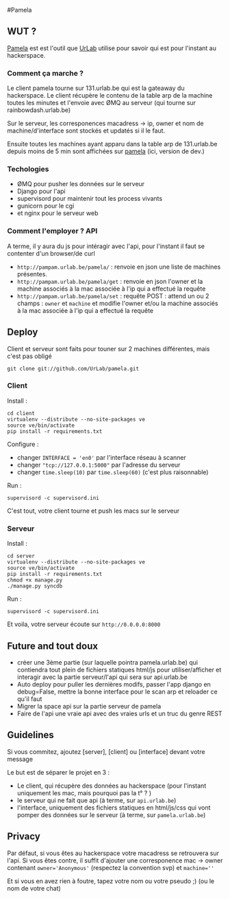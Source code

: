 #Pamela
## WUT ?
[Pamela](http://pamela.urlab.be/) est est l'outil que [UrLab](http://urlab.be) utilise pour savoir qui est pour l'instant au hackerspace.
### Comment ça marche ?
Le client pamela tourne sur 131.urlab.be qui est la gateaway du hackerspace. Le client récupère le contenu de la table arp de la machine toutes les minutes et l'envoie avec ØMQ au serveur (qui tourne sur rainbowdash.urlab.be)

Sur le serveur, les corresponences macadress -> ip, owner et nom de machine/d'interface sont stockés et updatés si il le faut.

Ensuite toutes les machines ayant apparu dans la table arp de 131.urlab.be depuis moins de 5 min sont affichées sur [pamela](http://pampam.urlab.be/pamela/) (ici, version de dev.)

### Techologies
* ØMQ pour pusher les données sur le serveur
* Django pour l'api
* supervisord pour maintenir tout les process vivants
* gunicorn pour le cgi
* et nginx pour le serveur web

### Comment l'employer ? API
A terme, il y aura du js pour intéragir avec l'api, pour l'instant il faut se contenter d'un browser/de curl

* `http://pampam.urlab.be/pamela/` : renvoie en json une liste de machines présentes.
* `http://pampam.urlab.be/pamela/get` : renvoie en json l'owner et la machine associés à la mac associée à l'ip qui a effectué la requête
* `http://pampam.urlab.be/pamela/set` : requête POST : attend un ou 2 champs : `owner` et `machine` et modifie l'owner et/ou la machine associés à la mac associée à l'ip qui a effectué la requête


## Deploy
Client et serveur sont faits pour touner sur 2 machines différentes, mais c'est pas obligé

	git clone git://github.com/UrLab/pamela.git
### Client
Install :

	cd client
	virtualenv --distribute --no-site-packages ve
	source ve/bin/activate
	pip install -r requirements.txt

Configure :

* changer `INTERFACE = 'en0'` par l'interface réseau à scanner
* changer `"tcp://127.0.0.1:5000"` par l'adresse du serveur
* changer `time.sleep(10)` par 	`time.sleep(60)` (c'est plus raisonnable)

Run :

	supervisord -c supervisord.ini 

C'est tout, votre client tourne et push les macs sur le serveur

### Serveur
Install :

	cd server
	virtualenv --distribute --no-site-packages ve
	source ve/bin/activate
	pip install -r requirements.txt
	chmod +x manage.py
	./manage.py syncdb

Run :

	supervisord -c supervisord.ini 

Et voila, votre serveur écoute sur `http://0.0.0.0:8000`

## Future and tout doux

* créer une 3ème partie (sur laquelle pointra pamela.urlab.be) qui contiendra tout plein de fichiers statiques html/js pour utiliser/afficher et interagir avec la partie serveur/l'api qui sera sur api.urlab.be
* Auto deploy pour puller les dernières modifs, passer l'app django en debug=False, mettre la bonne interface pour le scan arp et reloader ce qu'il faut
* Migrer la space api sur la partie serveur de pamela
* Faire de l'api une vraie api avec des vraies urls et un truc du genre REST

## Guidelines
Si vous commitez, ajoutez [server], [client] ou [interface] devant votre message

Le but est de séparer le projet en 3 :
* Le client, qui récupère des données au hackerspace (pour l'instant uniquement les mac, mais pourquoi pas la t° ? )
* le serveur qui ne fait que api (à terme, sur `api.urlab.be`)
* l'interface, uniquement des fichiers statiques en html/js/css qui vont pomper des données sur le serveur (à terme, sur `pamela.urlab.be`)

## Privacy
Par défaut, si vous êtes au hackerspace votre macadress se retrouvera sur l'api. Si vous êtes contre, il suffit d'ajouter une corresponence mac -> owner contenant  `owner='Anonymous'` (respectez la convention svp) et `machine=''`

Et si vous en avez rien à foutre, tapez votre nom ou votre pseudo ;) (ou le nom de votre chat)